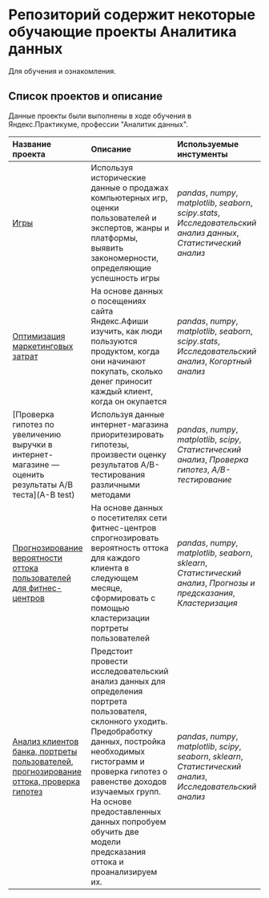 # Репозиторий содержит некоторые обучающие проекты Аналитика данных

Для обучения и ознакомления.

## Список проектов и описание

Данные проекты были выполнены в ходе обучения в Яндекс.Практикуме, профессии "Аналитик данных".

| Название проекта | Описание | Используемые инстументы | 
| :---------------------- | :---------------------- | :---------------------- |
| [Игры](games) | Используя исторические данные о продажах компьютерных игр, оценки пользователей и экспертов, жанры и платформы, выявить закономерности, определяющие успешность игры| *pandas*, *numpy*, *matplotlib*, *seaborn*, *scipy.stats*, *Исследовательский анализ данных*, *Статистический анализ*|
| [Оптимизация маркетинговых затрат](Metrics,Cohorts,Economy) | На основе данных о посещениях сайта Яндекс.Афиши изучить, как люди пользуются продуктом, когда они начинают покупать, сколько денег приносит каждый клиент, когда он окупается| *pandas*, *numpy*, *matplotlib*, *seaborn*, *scipy.stats*, *Исследовательский анализ*, *Когортный анализ*|
| [Проверка гипотез по увеличению выручки в интернет-магазине — оценить результаты A/B теста](A-B test) | Используя данные интернет-магазина приоритезировать гипотезы, произвести оценку результатов A/B-тестирования различными методами| *pandas*, *numpy*, *matplotlib*, *scipy*, *Статистический анализ*, *Проверка гипотез*, *A/B-тестирование*|
| [Прогнозирование вероятности оттока пользователей для фитнес-центров](MachineLearning) | На основе данных о посетителях сети фитнес-центров спрогнозировать вероятность оттока для каждого клиента в следующем месяце, сформировать с помощью кластеризации портреты пользователей| *pandas*, *numpy*, *matplotlib*, *seaborn*, *sklearn*, *Статистический анализ*, *Прогнозы и предсказания*, *Кластеризация*|
| [Анализ клиентов банка, портреты пользователей, прогнозирование оттока, проверка гипотез](Bank) | Предстоит провести исследовательский анализ данных для определения портрета пользователя, склонного уходить. Предобработку данных, постройка необходимых гистограмм и проверка гипотез о равенстве доходов изучаемых групп. На основе предоставленных данных попробуем обучить две модели предсказания оттока и проанализируем их.| *pandas*, *numpy*, *matplotlib*, *scipy*, *seaborn*, *sklearn*, *Статистический анализ*, *Исследовательский анализ*|
